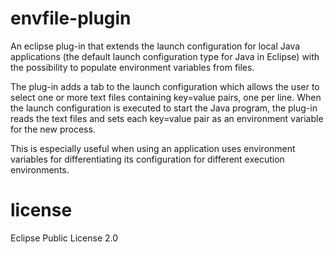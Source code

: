 # envfile-plugin
An eclipse plug-in that extends the launch configuration for local Java applications (the default launch configuration type for Java in Eclipse) 
with the possibility to populate environment variables from files. 

The plug-in adds a tab to the launch configuration which allows the user to select one or more text files containing key=value pairs, one per line.
When the launch configuration is executed to start the Java program, the plug-in reads the text files and sets each key=value pair as an environment variable
for the new process.

This is especially useful when using an application uses environment variables for differentiating its configuration for different execution environments.

# license
Eclipse Public License 2.0


